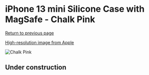 # iPhone 13 mini Silicone Case with MagSafe - Chalk Pink

[Return to previous page](/iphone_13)

[High-resolution image from Apple](https://store.storeimages.cdn-apple.com/8756/as-images.apple.com/is/MM203?wid=4500&hei=4500&fmt=png)

<div style="width: 512px"><img src="/almost_uncompressed/MM203.webp" alt="Chalk Pink"></div>

## Under construction
